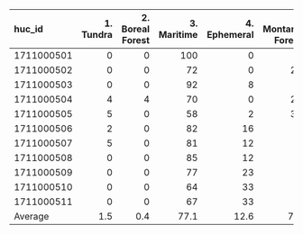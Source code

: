 | huc_id     |   1. Tundra |   2. Boreal Forest |   3. Maritime |   4. Ephemeral |   6. Montane Forest |   7. Ice |
|:-----------|------------:|-------------------:|--------------:|---------------:|--------------------:|---------:|
| 1711000501 |         0   |                0   |         100   |            0   |                 0   |      0   |
| 1711000502 |         0   |                0   |          72   |            0   |                28   |      0   |
| 1711000503 |         0   |                0   |          92   |            8   |                 0   |      0   |
| 1711000504 |         4   |                4   |          70   |            0   |                22   |      0   |
| 1711000505 |         5   |                0   |          58   |            2   |                35   |      0   |
| 1711000506 |         2   |                0   |          82   |           16   |                 0   |      0   |
| 1711000507 |         5   |                0   |          81   |           12   |                 0   |      2   |
| 1711000508 |         0   |                0   |          85   |           12   |                 0   |      3   |
| 1711000509 |         0   |                0   |          77   |           23   |                 0   |      0   |
| 1711000510 |         0   |                0   |          64   |           33   |                 0   |      4   |
| 1711000511 |         0   |                0   |          67   |           33   |                 0   |      0   |
| Average    |         1.5 |                0.4 |          77.1 |           12.6 |                 7.7 |      0.8 |